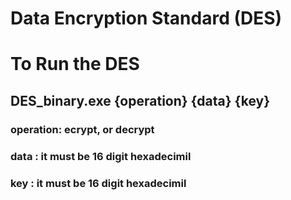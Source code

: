 # Data Encryption Standard (DES)
# To Run the DES
## DES_binary.exe {operation} {data} {key}
### operation: ecrypt, or decrypt
### data : it must be 16 digit hexadecimil
### key : it must be 16 digit hexadecimil
